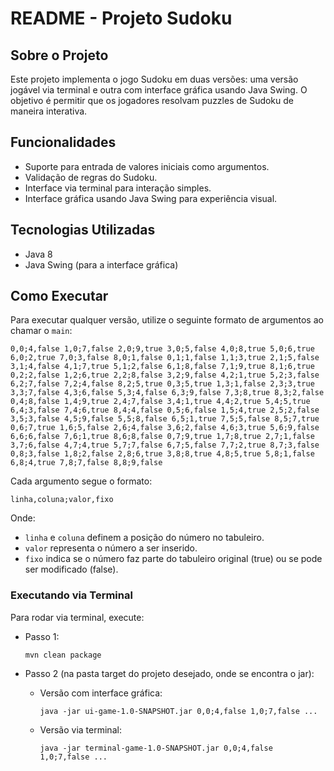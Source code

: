 # README - Projeto Sudoku

## Sobre o Projeto

Este projeto implementa o jogo Sudoku em duas versões: uma versão jogável via terminal e outra com interface gráfica usando Java Swing. O objetivo é permitir que os jogadores resolvam puzzles de Sudoku de maneira interativa.

## Funcionalidades

- Suporte para entrada de valores iniciais como argumentos.
- Validação de regras do Sudoku.
- Interface via terminal para interação simples.
- Interface gráfica usando Java Swing para experiência visual.

## Tecnologias Utilizadas

- Java 8
- Java Swing (para a interface gráfica)

## Como Executar

Para executar qualquer versão, utilize o seguinte formato de argumentos ao chamar o `main`:

```
0,0;4,false 1,0;7,false 2,0;9,true 3,0;5,false 4,0;8,true 5,0;6,true 6,0;2,true 7,0;3,false 8,0;1,false 0,1;1,false 1,1;3,true 2,1;5,false 3,1;4,false 4,1;7,true 5,1;2,false 6,1;8,false 7,1;9,true 8,1;6,true 0,2;2,false 1,2;6,true 2,2;8,false 3,2;9,false 4,2;1,true 5,2;3,false 6,2;7,false 7,2;4,false 8,2;5,true 0,3;5,true 1,3;1,false 2,3;3,true 3,3;7,false 4,3;6,false 5,3;4,false 6,3;9,false 7,3;8,true 8,3;2,false 0,4;8,false 1,4;9,true 2,4;7,false 3,4;1,true 4,4;2,true 5,4;5,true 6,4;3,false 7,4;6,true 8,4;4,false 0,5;6,false 1,5;4,true 2,5;2,false 3,5;3,false 4,5;9,false 5,5;8,false 6,5;1,true 7,5;5,false 8,5;7,true 0,6;7,true 1,6;5,false 2,6;4,false 3,6;2,false 4,6;3,true 5,6;9,false 6,6;6,false 7,6;1,true 8,6;8,false 0,7;9,true 1,7;8,true 2,7;1,false 3,7;6,false 4,7;4,true 5,7;7,false 6,7;5,false 7,7;2,true 8,7;3,false 0,8;3,false 1,8;2,false 2,8;6,true 3,8;8,true 4,8;5,true 5,8;1,false 6,8;4,true 7,8;7,false 8,8;9,false
```

Cada argumento segue o formato:

```
linha,coluna;valor,fixo
```

Onde:

- `linha` e `coluna` definem a posição do número no tabuleiro.
- `valor` representa o número a ser inserido.
- `fixo` indica se o número faz parte do tabuleiro original (true) ou se pode ser modificado (false).

### Executando via Terminal

Para rodar via terminal, execute:

- Passo 1:
    ```
    mvn clean package
    ```
- Passo 2 (na pasta target do projeto desejado, onde se encontra o jar):

  - Versão com interface gráfica:
      ```
      java -jar ui-game-1.0-SNAPSHOT.jar 0,0;4,false 1,0;7,false ...
      ```
  - Versão via terminal:

      ```
      java -jar terminal-game-1.0-SNAPSHOT.jar 0,0;4,false 1,0;7,false ...
      ```